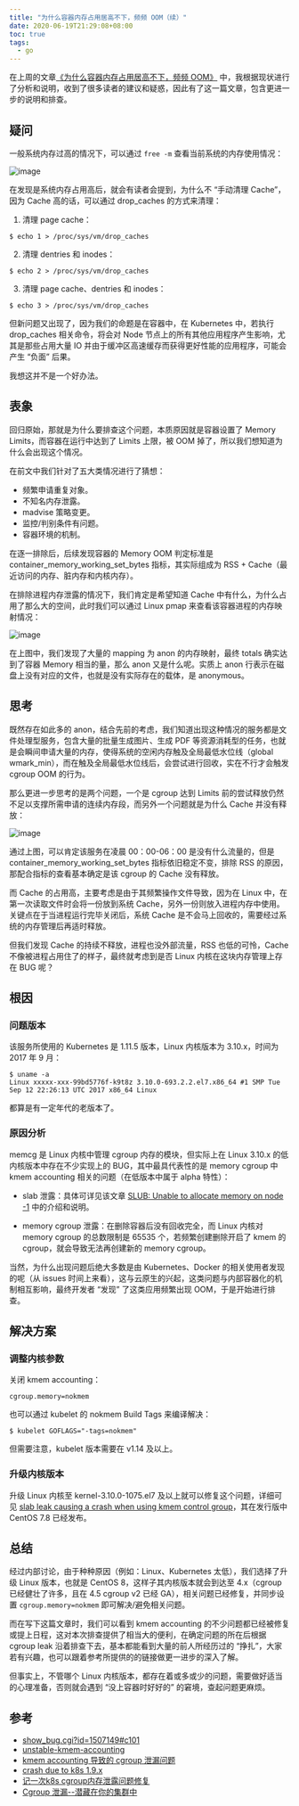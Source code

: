 ```yaml
---
title: "为什么容器内存占用居高不下，频频 OOM（续）"
date: 2020-06-19T21:29:08+08:00
toc: true
tags: 
  - go
---
```


在上周的文章[《为什么容器内存占用居高不下，频频 OOM》](/posts/why-container-memory-exceed/) 中，我根据现状进行了分析和说明，收到了很多读者的建议和疑惑，因此有了这一篇文章，包含更进一步的说明和排查。

## 疑问

一般系统内存过高的情况下，可以通过 `free -m` 查看当前系统的内存使用情况：

![image](https://image.eddycjy.com/daf2a1d53f4bf0f21e315d2333e08159.png)

在发现是系统内存占用高后，就会有读者会提到，为什么不 “手动清理 Cache”，因为 Cache 高的话，可以通过 drop_caches 的方式来清理：

1. 清理 page cache：

```
$ echo 1 > /proc/sys/vm/drop_caches
```

2. 清理 dentries 和 inodes：

```
$ echo 2 > /proc/sys/vm/drop_caches
```

3. 清理 page cache、dentries 和 inodes：

```shell
$ echo 3 > /proc/sys/vm/drop_caches
```

但新问题又出现了，因为我们的命题是在容器中，在 Kubernetes 中，若执行 drop_caches 相关命令，将会对 Node 节点上的所有其他应用程序产生影响，尤其是那些占用大量 IO 并由于缓冲区高速缓存而获得更好性能的应用程序，可能会产生 “负面” 后果。

我想这并不是一个好办法。

## 表象

回归原始，那就是为什么要排查这个问题，本质原因就是容器设置了 Memory Limits，而容器在运行中达到了 Limits 上限，被 OOM 掉了，所以我们想知道为什么会出现这个情况。

在前文中我们针对了五大类情况进行了猜想：

- 频繁申请重复对象。
- 不知名内存泄露。
- madvise 策略变更。
- 监控/判别条件有问题。
- 容器环境的机制。

在逐一排除后，后续发现容器的 Memory OOM 判定标准是 container_memory_working_set_bytes 指标，其实际组成为 RSS + Cache（最近访问的内存、脏内存和内核内存）。

在排除进程内存泄露的情况下，我们肯定是希望知道 Cache 中有什么，为什么占用了那么大的空间，此时我们可以通过 Linux pmap 来查看该容器进程的内存映射情况：

![image](https://image.eddycjy.com/0bb82eabe1fcc1a5a65f4382932a6d2c.jpg)

在上图中，我们发现了大量的 mapping 为 anon 的内存映射，最终 totals 确实达到了容器 Memory 相当的量，那么 anon 又是什么呢。实质上 anon 行表示在磁盘上没有对应的文件，也就是没有实际存在的载体，是 anonymous。

## 思考

既然存在如此多的 anon，结合先前的考虑，我们知道出现这种情况的服务都是文件处理型服务，包含大量的批量生成图片、生成 PDF 等资源消耗型的任务，也就是会瞬间申请大量的内存，使得系统的空闲内存触及全局最低水位线（global wmark_min），而在触及全局最低水位线后，会尝试进行回收，实在不行才会触发 cgroup OOM 的行为。

那么更进一步思考的是两个问题，一个是 cgroup 达到 Limits 前的尝试释放仍然不足以支撑所需申请的连续内存段，而另外一个问题就是为什么 Cache 并没有释放：

![image](https://image.eddycjy.com/2e6c8c153836b29175dff7623ec67a0a.png)

通过上图，可以肯定该服务在凌晨 00：00-06：00 是没有什么流量的，但是 container_memory_working_set_bytes 指标依旧稳定不变，排除 RSS 的原因，那配合指标的查看基本确定是该 cgroup 的 Cache 没有释放。

而 Cache 的占用高，主要考虑是由于其频繁操作文件导致，因为在 Linux 中，在第一次读取文件时会将一份放到系统 Cache，另外一份则放入进程内存中使用。关键点在于当进程运行完毕关闭后，系统 Cache 是不会马上回收的，需要经过系统的内存管理后再适时释放。

但我们发现 Cache 的持续不释放，进程也没外部流量，RSS 也低的可怜，Cache 不像被进程占用住了的样子，最终就考虑到是否 Linux 内核在这块内存管理上存在 BUG 呢？

## 根因

### 问题版本

该服务所使用的 Kubernetes 是 1.11.5 版本，Linux 内核版本为 3.10.x，时间为 2017 年 9 月：

```
$ uname -a
Linux xxxxx-xxx-99bd5776f-k9t8z 3.10.0-693.2.2.el7.x86_64 #1 SMP Tue Sep 12 22:26:13 UTC 2017 x86_64 Linux
```

都算是有一定年代的老版本了。

### 原因分析

memcg 是 Linux 内核中管理 cgroup 内存的模块，但实际上在 Linux 3.10.x 的低内核版本中存在不少实现上的 BUG，其中最具代表性的是 memory cgroup 中 kmem accounting 相关的问题（在低版本中属于 alpha 特性）：

- slab 泄露：具体可详见该文章 [SLUB: Unable to allocate memory on node -1](https://pingcap.com/blog/try-to-fix-two-linux-kernel-bugs-while-testing-tidb-operator-in-k8s/#bug-1-unstable-kmem-accounting) 中的介绍和说明。

- memory cgroup 泄露：在删除容器后没有回收完全，而 Linux 内核对 memory cgroup 的总数限制是 65535 个，若频繁创建删除开启了 kmem 的 cgroup，就会导致无法再创建新的 memory cgroup。

当然，为什么出现问题后绝大多数是由 Kubernetes、Docker 的相关使用者发现的呢（从 issues 时间上来看），这与云原生的兴起，这类问题与内部容器化的机制相互影响，最终开发者 “发现” 了这类应用频繁出现 OOM，于是开始进行排查。

## 解决方案

### 调整内核参数

关闭 kmem accounting：

```
cgroup.memory=nokmem
```

也可以通过 kubelet 的 nokmem Build Tags 来编译解决：

```
$ kubelet GOFLAGS="-tags=nokmem"
```

但需要注意，kubelet 版本需要在 v1.14 及以上。

### 升级内核版本

升级 Linux 内核至 kernel-3.10.0-1075.el7 及以上就可以修复这个问题，详细可见 [slab leak causing a crash when using kmem control group](https://bugzilla.redhat.com/show_bug.cgi?id=1507149#c101)，其在发行版中 CentOS 7.8 已经发布。

## 总结

经过内部讨论，由于种种原因（例如：Linux、Kubernetes 太低），我们选择了升级 Linux 版本，也就是 CentOS 8，这样子其内核版本就会到达至 4.x（cgroup 已经健壮了许多，且在 4.5 cgroup v2 已经 GA），相关问题已经修复，并同步设置 `cgroup.memory=nokmem` 即可解决/避免相关问题。

而在写下这篇文章时，我们可以看到 kmem accounting 的不少问题都已经被修复或提上日程，这对本次排查提供了相当大的便利，在确定问题的所在后根据 cgroup leak 沿着排查下去，基本都能看到大量的前人所经历过的 “挣扎”，大家若有兴趣，也可以跟着参考所提供的的链接做更一进步的深入了解。

但事实上，不管哪个 Linux 内核版本，都存在着或多或少的问题，需要做好适当的心理准备，否则就会遇到 “没上容器时好好的” 的窘境，查起问题更麻烦。

## 参考

- [show_bug.cgi?id=1507149#c101](https://bugzilla.redhat.com/show_bug.cgi?id=1507149#c101)
- [unstable-kmem-accounting](https://pingcap.com/blog/try-to-fix-two-linux-kernel-bugs-while-testing-tidb-operator-in-k8s/#bug-1-unstable-kmem-accounting)
- [kmem accounting 导致的 cgroup 泄漏问题](https://blog.witd.in/2019/12/09/kmem-accounting%E5%AF%BC%E8%87%B4%E7%9A%84cgroup%E6%B3%84%E6%BC%8F%E9%97%AE%E9%A2%98/)
- [crash due to k8s 1.9.x](https://github.com/kubernetes/kubernetes/issues/61937)
- [记一次k8s cgroup内存泄露问题修复](http://www.iceyao.com.cn/2020/01/04/%E8%AE%B0%E4%B8%80%E6%AC%A1k8s-cgroup%E5%86%85%E5%AD%98%E6%B3%84%E9%9C%B2%E9%97%AE%E9%A2%98%E8%A7%A3%E5%86%B3/)
- [Cgroup 泄漏--潜藏在你的集群中](https://tencentcloudcontainerteam.github.io/2018/12/29/cgroup-leaking/)